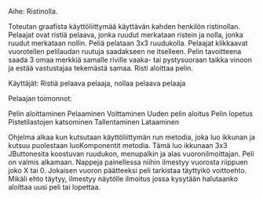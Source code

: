 Aihe: Ristinolla. 

Toteutan graafista käyttöliittymää käyttävän kahden henkilön ristinollan.
Pelaajat ovat ristiä pelaava, jonka ruudut merkataan ristein ja nolla, jonka ruudut merkataan nollin.
Peliä pelataan 3x3 ruudukolla.
Pelaajat klikkaavat vuorotellen pelilaudan ruutuja saadakseen ne itselleen.
Pelin tavoitteena saada 3 omaa merkkiä samalle riville vaaka- tai pystysuoraan taikka vinoon ja estää vastustajaa tekemästä samaa.
Risti aloittaa pelin.

Käyttäjät: Ristiä pelaava pelaaja, nollaa pelaava pelaaja

Pelaajan toimonnot:

Pelin aloittaminen
Pelaaminen
Voittaminen
Uuden pelin aloitus
Pelin lopetus
Pistetilastojen katsominen
Tallentaminen
Lataaminen




Ohjelma alkaa kun kutsutaan käyttöliittymän run metodia, joka luo ikkunan ja kutsuu puolestaan luoKomponentit metodia.
Tämä luo ikkunaan 3x3 JButtonesita koostuvan ruudukon, menupalkin ja alas vuoronilmoittajan. Peli on valmis alkamaan.
Nappeja painellessa niihin ilmestyy vuorosta riippuen joko X tai 0. Jokaisen vuoron päätteeksi peli tarkistaa täyttyikö voittoehto. Mikäli ehto täytyy, ilmestyy näytölle ilmoitus jossa kysytään halutaanko aloittaa uusi peli tai lopettaa.

